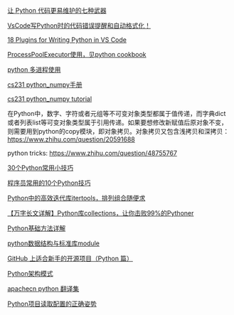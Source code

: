 
[让 Python 代码更易维护的七种武器](https://zhuanlan.zhihu.com/p/45671766)

[VsCode写Python时的代码错误提醒和自动格式化！](https://blog.csdn.net/Mrs_chens/article/details/102566018)

[18 Plugins for Writing Python in VS Code](https://switowski.com/blog/18-plugins-for-python-in-vscode)

[ProcessPoolExecutor使用，见python cookbook](https://python3-cookbook.readthedocs.io/zh_CN/latest/c12/p08_perform_simple_parallel_programming.html?highlight=ProcessPoolExecutor)

[python 多进程使用](https://docs.python.org/zh-cn/3/library/concurrent.futures.html)


[cs231 python_numpy手册](https://xuepro.github.io/2018/05/09/Python-Numpy-Tutoria/)

[cs231 python_numpy tutorial](https://cs231n.github.io/python-numpy-tutorial/)

在Python中，数字、字符或者元组等不可变对象类型都属于值传递，而字典dict或者列表list等可变对象类型属于引用传递。如果要想修改新赋值后原对象不变，则需要用到python的copy模块，即对象拷贝。对象拷贝又包含浅拷贝和深拷贝： https://www.zhihu.com/question/20591688

python tricks: https://www.zhihu.com/question/48755767

[30个Python常用小技巧](https://www.pythontab.com/html/2018/pythonjichu_0917/1351.html)

[程序员常用的10个Python技巧](https://zhuanlan.zhihu.com/p/341547966)

[Python中的高效迭代库itertools，排列组合随便求](https://zhuanlan.zhihu.com/p/349856235)

[【万字长文详解】Python库collections，让你击败99%的Pythoner](https://zhuanlan.zhihu.com/p/343747724)

[Python基础方法详解](https://www.zhihu.com/column/c_1333396693417222144)

[python数据结构与标准库module](https://github.com/yongxinz/tech-blog)


[GitHub 上适合新手的开源项目（Python 篇）](https://zhuanlan.zhihu.com/p/280039778?utm_source=qq)

[Python架构模式](https://zhuanlan.zhihu.com/p/257281522)

[apachecn python 翻译集](https://github.com/apachecn/apachecn-python-zh)

[Python项目读取配置的正确姿势](https://zhuanlan.zhihu.com/p/54764686)
